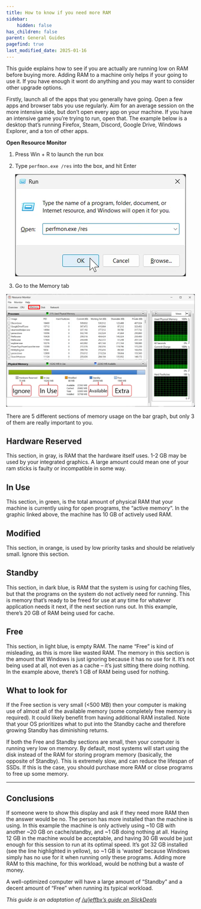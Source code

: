 ```yaml
---
title: How to know if you need more RAM
sidebar:
    hidden: false
has_children: false
parent: General Guides
pagefind: true
last_modified_date: 2025-01-16
---
```







This guide explains how to see if you are actually are running low on RAM before buying more. Adding RAM to a machine only helps if your going to use it. If you have enough it wont do anything and you may want to consider other upgrade options.

Firstly, launch all of the apps that you generally have going. Open a few apps and browser tabs you use regularly. Aim for an average session on the more intensive side, but don’t open every app on your machine. If you have an intensive game you’re trying to run, open that. The example below is a desktop that’s running Firefox, Steam, Discord, Google Drive, Windows Explorer, and a ton of other apps.

**Open Resource Monitor**
1. Press Win + R to launch the run box

2. Type `perfmon.exe /res` into the box, and hit Enter

     ![run](../../../assets/more-memory/run.webp)

3. Go to the Memory tab

![resource monitor](../../../assets/more-memory/resource_monitor.webp)

There are 5 different sections of memory usage on the bar graph, but only 3 of them are really important to you.

## Hardware Reserved
This section, in gray, is RAM that the hardware itself uses. 1-2 GB may be used by your integrated graphics. A large amount could mean one of your ram sticks is faulty or incompatible in some way.

## In Use
This section, in green, is the total amount of physical RAM that your machine is currently using for open programs, the “active memory“. In the graphic linked above, the machine has 10 GB of actively used RAM.

## Modified
This section, in orange, is used by low priority tasks and should be relatively small. Ignore this section.

## Standby
This section, in dark blue, is RAM that the system is using for caching files, but that the programs on the system do not actively need for running. This is memory that’s ready to be freed for use at any time for whatever application needs it next, if the next section runs out. In this example, there’s 20 GB of RAM being used for cache.

## Free
This section, in light blue, is empty RAM. The name “Free” is kind of misleading, as this is more like wasted RAM. The memory in this section is the amount that Windows is just ignoring because it has no use for it. It’s not being used at all, not even as a cache – it’s just sitting there doing nothing. In the example above, there’s 1 GB of RAM being used for nothing.

## What to look for
If the Free section is very small (<500 MB) then your computer is making use of almost all of the available memory (some completely free memory is required). It could likely benefit from having additional RAM installed. Note that your OS prioritizes what to put into the Standby cache and therefore growing Standby has diminishing returns.

If both the Free and Standby sections are small, then your computer is running very low on memory. By default, most systems will start using the disk instead of the RAM for storing program memory (basically, the opposite of Standby). This is extremely slow, and can reduce the lifespan of SSDs. If this is the case, you should purchase more RAM or close programs to free up some memory.

---

## Conclusions

If someone were to show this display and ask if they need more RAM then the answer would be no. The person has more installed than the machine is using. In this example the machine is only actively using ~10 GB with another ~20 GB on cache/standby, and ~1 GB doing nothing at all. Having 12 GB in the machine would be acceptable, and having 30 GB would be just enough for this session to run at its optimal speed. It’s got 32 GB installed (see the line highlighted in yellow), so ~1 GB is ‘wasted’ because Windows simply has no use for it when running only these programs. Adding more RAM to this machine, for this workload, would be nothing but a waste of money.

A well-optimized computer will have a large amount of “Standby” and a decent amount of “Free” when running its typical workload.


*This guide is an adaptation of [/u/jeffbx’s guide on SlickDeals](https://slickdeals.net/e/4922990-how-to-know-if-you-need-more-ram)*
